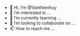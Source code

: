 - 👋 Hi, I’m @Vanthienhuy
- 👀 I’m interested in ...
- 🌱 I’m currently learning ...
- 💞️ I’m looking to collaborate on ...
- 📫 How to reach me ...

<!---
Vanthienhuy/Vanthienhuy is a ✨ special ✨ repository because its `README.md` (this file) appears on your GitHub profile.
You can click the Preview link to take a look at your changes.
--->
